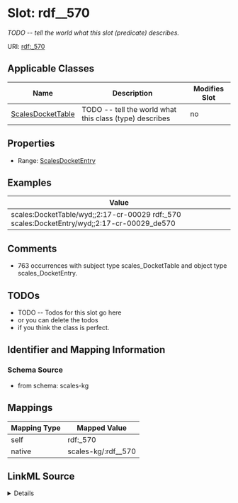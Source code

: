 

# Slot: rdf__570


_TODO -- tell the world what this slot (predicate) describes._





URI: [rdf:_570](http://www.w3.org/1999/02/22-rdf-syntax-ns#_570)



<!-- no inheritance hierarchy -->





## Applicable Classes

| Name | Description | Modifies Slot |
| --- | --- | --- |
| [ScalesDocketTable](../classes/ScalesDocketTable.md) | TODO -- tell the world what this class (type) describes |  no  |







## Properties

* Range: [ScalesDocketEntry](../classes/ScalesDocketEntry.md)






## Examples

| Value |
| --- |
| scales:DocketTable/wyd;;2:17-cr-00029 rdf:_570 scales:DocketEntry/wyd;;2:17-cr-00029_de570 |

## Comments

* 763 occurrences with subject type scales_DocketTable and object type scales_DocketEntry.

## TODOs

* TODO -- Todos for this slot go here
* or you can delete the todos
* if you think the class is perfect.

## Identifier and Mapping Information







### Schema Source


* from schema: scales-kg




## Mappings

| Mapping Type | Mapped Value |
| ---  | ---  |
| self | rdf:_570 |
| native | scales-kg/:rdf__570 |




## LinkML Source

<details>
```yaml
name: rdf__570
description: TODO -- tell the world what this slot (predicate) describes.
todos:
- TODO -- Todos for this slot go here
- or you can delete the todos
- if you think the class is perfect.
comments:
- 763 occurrences with subject type scales_DocketTable and object type scales_DocketEntry.
examples:
- value: scales:DocketTable/wyd;;2:17-cr-00029 rdf:_570 scales:DocketEntry/wyd;;2:17-cr-00029_de570
from_schema: scales-kg
rank: 1000
slot_uri: rdf:_570
alias: rdf__570
domain_of:
- scales_DocketTable
range: scales_DocketEntry

```
</details>